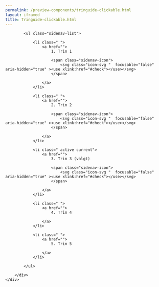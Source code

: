 ```yaml
--- 
permalink: /preview-components/tringuide-clickable.html
layout: iframed 
title: Tringuide-clickable.html
---
```

<div class="container pt-5">
    <div class="row">
        <div class="col-12 col-lg-3 sidebar-col">

            <ul class="sidenav-list">

                <li class=" ">
                    <a href="">
                        1. Trin 1

                        <span class="sidenav-icon">
                            <svg class="icon-svg "  focusable="false" aria-hidden="true" ><use xlink:href="#check"></use></svg>
                        </span>

                    </a>
                </li>

                <li class=" ">
                    <a href="">
                        2. Trin 2

                        <span class="sidenav-icon">
                            <svg class="icon-svg "  focusable="false" aria-hidden="true" ><use xlink:href="#check"></use></svg>
                        </span>

                    </a>
                </li>

                <li class=" active current">
                    <a href="">
                        3. Trin 3 (valgt)

                        <span class="sidenav-icon">
                            <svg class="icon-svg "  focusable="false" aria-hidden="true" ><use xlink:href="#check"></use></svg>
                        </span>

                    </a>
                </li>

                <li class=" ">
                    <a href="">
                        4. Trin 4

                    </a>
                </li>

                <li class=" ">
                    <a href="">
                        5. Trin 5

                    </a>
                </li>

            </ul>

        </div>
    </div>
</div>